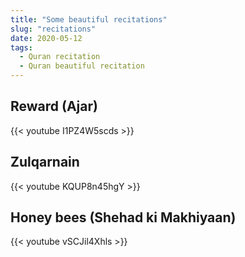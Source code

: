 ```yaml
---
title: "Some beautiful recitations"
slug: "recitations"
date: 2020-05-12
tags:
  - Quran recitation
  - Quran beautiful recitation
---
```


## Reward (Ajar)

{{< youtube I1PZ4W5scds >}}


## Zulqarnain

{{< youtube KQUP8n45hgY >}}


## Honey bees (Shehad ki Makhiyaan)

{{< youtube vSCJil4Xhls >}}
